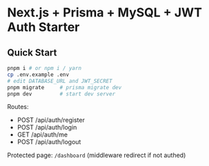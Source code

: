 # Next.js + Prisma + MySQL + JWT Auth Starter

## Quick Start
```bash
pnpm i # or npm i / yarn
cp .env.example .env
# edit DATABASE_URL and JWT_SECRET
pnpm migrate     # prisma migrate dev
pnpm dev         # start dev server
```

Routes:
- POST /api/auth/register
- POST /api/auth/login
- GET  /api/auth/me
- POST /api/auth/logout

Protected page: `/dashboard` (middleware redirect if not authed)